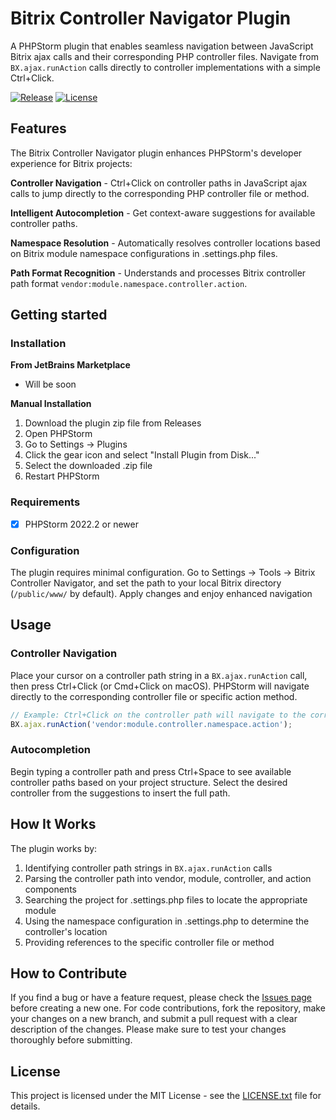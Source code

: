 # Bitrix Controller Navigator Plugin

A PHPStorm plugin that enables seamless navigation between JavaScript Bitrix ajax calls and their corresponding PHP controller files. Navigate from `BX.ajax.runAction` calls directly to controller implementations with a simple Ctrl+Click.

[![Release](https://img.shields.io/badge/release-v.1.0.0-blue.svg)](https://github.com/yognevoy/bx-controller-navigator-plugin/releases/tag/v1.0.0)
[![License](https://img.shields.io/badge/license-MIT-green.svg)](https://github.com/yognevoy/bx-controller-navigator-plugin/blob/master/LICENSE.txt)

## Features

The Bitrix Controller Navigator plugin enhances PHPStorm's developer experience for Bitrix projects:

**Controller Navigation** - Ctrl+Click on controller paths in JavaScript ajax calls to jump directly to the corresponding PHP controller file or method.

**Intelligent Autocompletion** - Get context-aware suggestions for available controller paths.

**Namespace Resolution** - Automatically resolves controller locations based on Bitrix module namespace configurations in .settings.php files.

**Path Format Recognition** - Understands and processes Bitrix controller path format `vendor:module.namespace.controller.action`.

## Getting started

### Installation

**From JetBrains Marketplace**

- Will be soon

**Manual Installation**

1. Download the plugin zip file from Releases 
2. Open PHPStorm 
3. Go to Settings → Plugins 
4. Click the gear icon and select "Install Plugin from Disk..."
5. Select the downloaded .zip file 
6. Restart PHPStorm

### Requirements

- [x] PHPStorm 2022.2 or newer

### Configuration

The plugin requires minimal configuration. Go to Settings → Tools → Bitrix Controller Navigator, and set the path to your local Bitrix directory (`/public/www/` by default). Apply changes and enjoy enhanced navigation

## Usage

### Controller Navigation 

Place your cursor on a controller path string in a `BX.ajax.runAction` call, then press Ctrl+Click (or Cmd+Click on macOS). PHPStorm will navigate directly to the corresponding controller file or specific action method.

```javascript
// Example: Ctrl+Click on the controller path will navigate to the corresponding PHP file
BX.ajax.runAction('vendor:module.controller.namespace.action');
```

### Autocompletion

Begin typing a controller path and press Ctrl+Space to see available controller paths based on your project structure. Select the desired controller from the suggestions to insert the full path.

## How It Works

The plugin works by:

1. Identifying controller path strings in `BX.ajax.runAction` calls 
2. Parsing the controller path into vendor, module, controller, and action components 
3. Searching the project for .settings.php files to locate the appropriate module 
4. Using the namespace configuration in .settings.php to determine the controller's location 
5. Providing references to the specific controller file or method

## How to Contribute

If you find a bug or have a feature request, please check the [Issues page](https://github.com/yognevoy/bx-controller-navigator-plugin/issues) before creating a new one. For code contributions, fork the repository, make your changes on a new branch, and submit a pull request with a clear description of the changes. Please make sure to test your changes thoroughly before submitting.

## License
This project is licensed under the MIT License - see the [LICENSE.txt](https://github.com/yognevoy/bx-controller-navigator-plugin/blob/master/LICENSE.txt) file for details.

